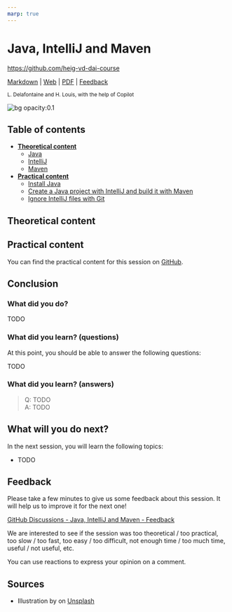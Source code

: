 ```yaml
---
marp: true
---
```


<!--
theme: gaia
size: 16:9
paginate: true
author: L. Delafontaine and H. Louis, with the help of Copilot
title: HEIG-VD DAI Course - Java, IntelliJ and Maven
description: Java, IntelliJ and Maven for the DAI course at HEIG-VD, Switzerland
url: https://heig-vd-dai-course.github.io/heig-vd-dai-course/03-java-intellij-and-maven/
footer: '**HEIG-VD** - DAI Course 2023-2024 - CC BY-SA 4.0'
style: |
    :root {
        --color-background: #fff;
        --color-foreground: #333;
        --color-highlight: #f96;
        --color-dimmed: #888;
        --color-headings: #7d8ca3;
    }
    blockquote {
        font-style: italic; 
    }
    table {
        width: 100%;
    }
    th:first-child {
        width: 15%;
    }
    h1, h2, h3, h4, h5, h6 {
        color: var(--color-headings);
    }
    h2, h3, h4, h5, h6 {
        font-size: 1.5rem;
    }
    h1 a:link, h2 a:link, h3 a:link, h4 a:link, h5 a:link, h6 a:link {
        text-decoration: none;
    }
    section:not([class=lead]) > p, blockquote {
        text-align: justify;
    }
headingDivider: 4
-->

[markdown]: https://github.com/heig-vd-dai-course/heig-vd-dai-course/blob/main/03-java-intellij-and-maven/README.md
[web]: https://heig-vd-dai-course.github.io/heig-vd-dai-course/03-java-intellij-and-maven/
[pdf]: https://heig-vd-dai-course.github.io/heig-vd-dai-course/03-java-intellij-and-maven/03-java-intellij-and-maven.pdf
[video]: #
[feedback]: https://github.com/orgs/heig-vd-dai-course/discussions/1

# Java, IntelliJ and Maven

<!--
_class: lead
_paginate: false
-->

<https://github.com/heig-vd-dai-course>

[Markdown][markdown] | [Web][web] | [PDF][pdf]<!-- | [Video (in French)][video]--> | [Feedback][feedback]

<small>L. Delafontaine and H. Louis, with the help of Copilot</small>

![bg opacity:0.1](https://images.unsplash.com/photo-1484417894907-623942c8ee29?fit=crop&h=720&q=80)

## Table of contents

- **[Theoretical content](#theoretical-content)**
    - [Java](#java)
    - [IntelliJ](#intellij)
    - [Maven](#maven)
- **[Practical content](#practical-content)**
    - [Install Java](#install-java)
    - [Create a Java project with IntelliJ and build it with Maven](#build-a-java-project-with-maven)
    - [Ignore IntelliJ files with Git](#ignore-intellij-files-with-git)

## Theoretical content

<!-- _class: lead -->

## Practical content

<!-- _class: lead -->

You can find the practical content for this session on [GitHub](https://github.com/heig-vd-dai-course/heig-vd-dai-course/blob/main/03-java-intellij-and-maven/PRACTICAL_CONTENT.md).

## Conclusion

<!-- _class: lead -->

### What did you do?

TODO

### What did you learn? (questions)

At this point, you should be able to answer the following questions:

TODO

### What did you learn? (answers)

> Q: TODO    
> A: TODO

## What will you do next?

In the next session, you will learn the following topics:

- TODO

## Feedback

Please take a few minutes to give us some feedback about this session. It will help us to improve it for the next one!

[GitHub Discussions - Java, IntelliJ and Maven - Feedback][feedback]

We are interested to see if the session was too theoretical / too practical, too slow / too fast, too easy / too difficult, not enough time / too much time, useful / not useful, etc.

You can use reactions to express your opinion on a comment.

## Sources

- Illustration by []() on [Unsplash]()
